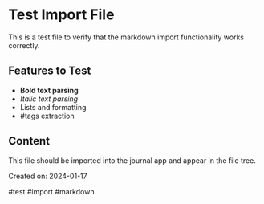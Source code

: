# Test Import File

This is a test file to verify that the markdown import functionality works correctly.

## Features to Test

- **Bold text parsing**
- *Italic text parsing*
- Lists and formatting
- #tags extraction

## Content

This file should be imported into the journal app and appear in the file tree.

Created on: 2024-01-17

#test #import #markdown 